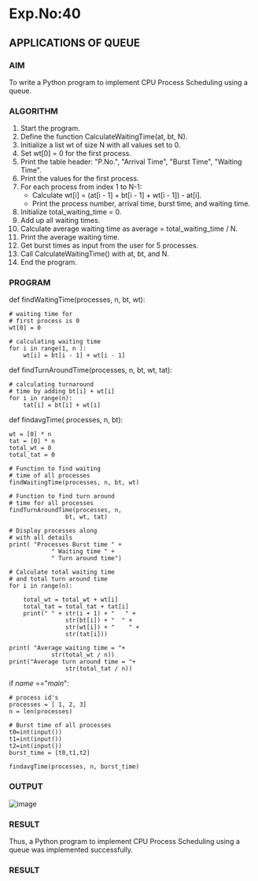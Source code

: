 # Exp.No:40  
## APPLICATIONS OF QUEUE


### AIM  
To write a Python program to implement CPU Process Scheduling using a queue.


### ALGORITHM  

1. Start the program.  
2. Define the function CalculateWaitingTime(at, bt, N).  
3. Initialize a list wt of size N with all values set to 0.  
4. Set wt[0] = 0 for the first process.  
5. Print the table header: "P.No.", "Arrival Time", "Burst Time", "Waiting Time".  
6. Print the values for the first process.  
7. For each process from index 1 to N-1:  
   - Calculate wt[i] = (at[i - 1] + bt[i - 1] + wt[i - 1]) - at[i].  
   - Print the process number, arrival time, burst time, and waiting time.  
8. Initialize total_waiting_time = 0.  
9. Add up all waiting times.  
10. Calculate average waiting time as average = total_waiting_time / N.  
11. Print the average waiting time.  
12. Get burst times as input from the user for 5 processes.  
13. Call CalculateWaitingTime() with at, bt, and N.  
14. End the program.


### PROGRAM  

def findWaitingTime(processes, n,
					bt, wt):

	# waiting time for
	# first process is 0
	wt[0] = 0

	# calculating waiting time
	for i in range(1, n ):
		wt[i] = bt[i - 1] + wt[i - 1]

def findTurnAroundTime(processes, n,
					bt, wt, tat):

	# calculating turnaround
	# time by adding bt[i] + wt[i]
	for i in range(n):
		tat[i] = bt[i] + wt[i]

def findavgTime( processes, n, bt):

	wt = [0] * n
	tat = [0] * n
	total_wt = 0
	total_tat = 0

	# Function to find waiting
	# time of all processes
	findWaitingTime(processes, n, bt, wt)

	# Function to find turn around
	# time for all processes
	findTurnAroundTime(processes, n,
					bt, wt, tat)

	# Display processes along
	# with all details
	print( "Processes Burst time " +
				" Waiting time " +
				" Turn around time")

	# Calculate total waiting time
	# and total turn around time
	for i in range(n):
	
		total_wt = total_wt + wt[i]
		total_tat = total_tat + tat[i]
		print(" " + str(i + 1) + "   " +
					str(bt[i]) + "  " +
					str(wt[i]) + "    " +
					str(tat[i]))

	print( "Average waiting time = "+
				str(total_wt / n))
	print("Average turn around time = "+
					str(total_tat / n))

if _name_ =="_main_":
	
	# process id's
	processes = [ 1, 2, 3]
	n = len(processes)

	# Burst time of all processes
	t0=int(input())
	t1=int(input())
	t2=int(input())
	burst_time = [t0,t1,t2]

	findavgTime(processes, n, burst_time)




### OUTPUT
![image](https://github.com/user-attachments/assets/59523d16-8062-4955-a440-6a05fa61090b)

### RESULT
Thus, a Python program to implement CPU Process Scheduling using a queue was implemented successfully.


### RESULT
